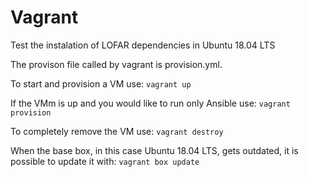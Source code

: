 Vagrant
=======

Test the instalation of LOFAR dependencies in Ubuntu 18.04 LTS

The provison file called by vagrant is provision.yml.

To start and provision a VM use:
```vagrant up```

If the VMm is up and you would like to run only Ansible use:
```vagrant provision```

To completely remove the VM use:
```vagrant destroy```

When the base box, in this case Ubuntu 18.04 LTS, gets outdated, it 
is possible to update it with:
```vagrant box update```
